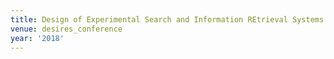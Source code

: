 ```yaml
---
title: Design of Experimental Search and Information REtrieval Systems (2018)
venue: desires_conference
year: '2018'
---
```

